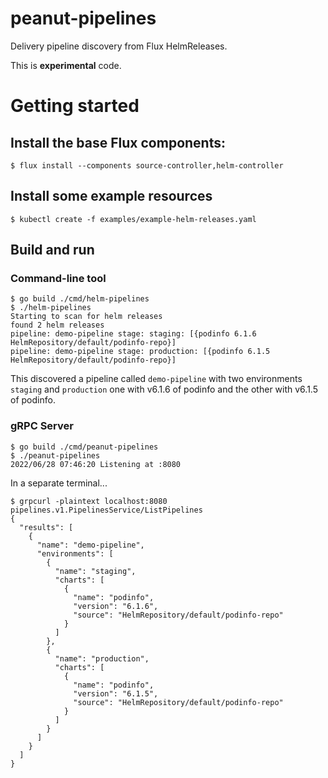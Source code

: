 # peanut-pipelines

Delivery pipeline discovery from Flux HelmReleases.

This is **experimental** code.

# Getting started

## Install the base Flux components:

```shell
$ flux install --components source-controller,helm-controller
```

## Install some example resources

```shell
$ kubectl create -f examples/example-helm-releases.yaml
```

## Build and run

### Command-line tool

```shell
$ go build ./cmd/helm-pipelines
$ ./helm-pipelines
Starting to scan for helm releases
found 2 helm releases
pipeline: demo-pipeline stage: staging: [{podinfo 6.1.6 HelmRepository/default/podinfo-repo}]
pipeline: demo-pipeline stage: production: [{podinfo 6.1.5 HelmRepository/default/podinfo-repo}]
```

This discovered a pipeline called `demo-pipeline` with two environments `staging` and `production` one with v6.1.6 of podinfo and the other with v6.1.5 of podinfo.

### gRPC Server

```shell
$ go build ./cmd/peanut-pipelines
$ ./peanut-pipelines
2022/06/28 07:46:20 Listening at :8080
```

In a separate terminal...

```shell
$ grpcurl -plaintext localhost:8080 pipelines.v1.PipelinesService/ListPipelines
{
  "results": [
    {
      "name": "demo-pipeline",
      "environments": [
        {
          "name": "staging",
          "charts": [
            {
              "name": "podinfo",
              "version": "6.1.6",
              "source": "HelmRepository/default/podinfo-repo"
            }
          ]
        },
        {
          "name": "production",
          "charts": [
            {
              "name": "podinfo",
              "version": "6.1.5",
              "source": "HelmRepository/default/podinfo-repo"
            }
          ]
        }
      ]
    }
  ]
}
```
